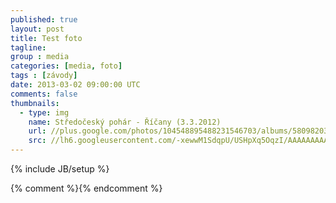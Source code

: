 ```yaml
---
published: true
layout: post
title: Test foto
tagline: 
group : media
categories: [media, foto]
tags : [závody]
date: 2013-03-02 09:00:00 UTC
comments: false
thumbnails:
  - type: img
    name: Středočeský pohár - Říčany (3.3.2012)
    url: //plus.google.com/photos/104548895488231546703/albums/5809820314970098449
    src: //lh6.googleusercontent.com/-xewwM1SdqpU/USHpXq5OqzI/AAAAAAAAAkM/YH8oy145HHU/w497-h373/photo.jpg
---
```

{% include JB/setup %}

{% comment %}<!--
https://lh6.googleusercontent.com/-xewwM1SdqpU/USHpXq5OqzI/AAAAAAAAAkM/YH8oy145HHU/w497-h373/photo.jpg
-->{% endcomment %}